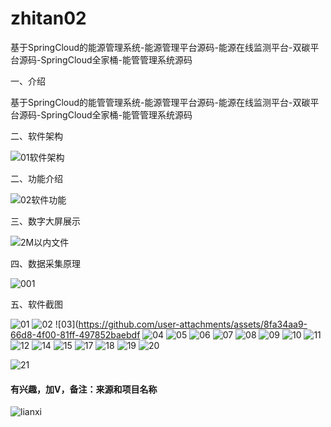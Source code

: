 # zhitan02

基于SpringCloud的能源管理系统-能源管理平台源码-能源在线监测平台-双碳平台源码-SpringCloud全家桶-能管管理系统源码

一、介绍

基于SpringCloud的能管管理系统-能源管理平台源码-能源在线监测平台-双碳平台源码-SpringCloud全家桶-能管管理系统源码

二、软件架构

![01软件架构](https://github.com/user-attachments/assets/8841976f-1f27-4f78-a87f-36b4d39993a4)


二、功能介绍

![02软件功能](https://github.com/user-attachments/assets/4fd66cfa-6304-452f-8a2d-fadc295cd308)


三、数字大屏展示

![2M以内文件](https://github.com/user-attachments/assets/75c9a32e-06fc-4f1a-b347-806293a8e3bc)


四、数据采集原理

![001](https://github.com/user-attachments/assets/7d974e5e-1948-4c65-bd37-ee6d633738fd)



五、软件截图


![01](https://github.com/user-attachments/assets/a745b88c-a4e3-4f4b-824e-412a33e3a0a7)
![02](https://github.com/user-attachments/assets/f64bf898-07f8-46ac-9f8f-9c05ec69c91e)
![03](https://github.com/user-attachments/assets/8fa34aa9-66d8-4f00-81ff-497852baebdf
![04](https://github.com/user-attachments/assets/fed1ee4f-7086-41dd-bd7d-f9f9140e109c)
![05](https://github.com/user-attachments/assets/0a10adbb-d0fc-4942-8967-85b0d5b89e15)
![06](https://github.com/user-attachments/assets/b9fdeb25-7e5c-4034-9d6b-0401d605d5d7)
![07](https://github.com/user-attachments/assets/480eca09-9f29-47ba-923c-d8298fba7544)
![08](https://github.com/user-attachments/assets/7f8a2c0f-2d45-4870-ac5a-7c87029e4e39)
![09](https://github.com/user-attachments/assets/273cfce3-d376-4fbf-94ee-1c0c0fa33963)
![10](https://github.com/user-attachments/assets/ac7fe7fa-5fa3-40c6-9b31-a10a4eab30d2)
![11](https://github.com/user-attachments/assets/593cf1b4-34c6-4e5b-b571-475d2aef7e9d)
![12](https://github.com/user-attachments/assets/6c006cae-9be8-46b0-9b24-aa797f8aa9aa)
![14](https://github.com/user-attachments/assets/a8a937e2-a8c9-4411-b242-19155f63c33e)
![15](https://github.com/user-attachments/assets/2fd0aed4-b5d8-40a1-a281-71f25d283fa6)
![17](https://github.com/user-attachments/assets/1e0c4a39-d48f-4a57-a512-051a9bd6de46)
![18](https://github.com/user-attachments/assets/3ab25096-a9c3-4722-a26b-b022fabd1840)
![19](https://github.com/user-attachments/assets/d32de579-96e7-4d6a-8ffd-31fa58d414af)
![20](https://github.com/user-attachments/assets/05ba9c46-4481-4e1c-87ef-fe0b23c1eea1)

![21](https://github.com/user-attachments/assets/fb56be50-af20-4622-ad26-dd2326468512)

#### 有兴趣，加V，备注：来源和项目名称

![lianxi](https://github.com/user-attachments/assets/115195e5-80c2-4257-8135-c35e9da2b1c4)



















